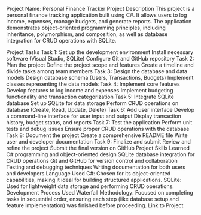 Project Name: Personal Finance Tracker
Project Description
This project is a personal finance tracking application built using C#. It allows users to log income, expenses, manage budgets, and generate reports. The application demonstrates object-oriented programming principles, including inheritance, polymorphism, and composition, as well as database integration for CRUD operations with SQLite.

Project Tasks
Task 1: Set up the development environment
Install necessary software (Visual Studio, SQLite)
Configure Git and GitHub repository
Task 2: Plan the project
Define the project scope and features
Create a timeline and divide tasks among team members
Task 3: Design the database and data models
Design database schema (Users, Transactions, Budgets)
Implement classes representing the data models
Task 4: Implement core features
Develop features to log income and expenses
Implement budgeting functionality and transaction categorization
Task 5: Integrate SQLite database
Set up SQLite for data storage
Perform CRUD operations on database (Create, Read, Update, Delete)
Task 6: Add user interface
Develop a command-line interface for user input and output
Display transaction history, budget status, and reports
Task 7: Test the application
Perform unit tests and debug issues
Ensure proper CRUD operations with the database
Task 8: Document the project
Create a comprehensive README file
Write user and developer documentation
Task 9: Finalize and submit
Review and refine the project
Submit the final version on GitHub
Project Skills Learned
C# programming and object-oriented design
SQLite database integration for CRUD operations
Git and GitHub for version control and collaboration
Testing and debugging techniques
Writing documentation for both users and developers
Language Used
C#: Chosen for its object-oriented capabilities, making it ideal for building structured applications.
SQLite: Used for lightweight data storage and performing CRUD operations.
Development Process Used
Waterfall Methodology: Focused on completing tasks in sequential order, ensuring each step (like database setup and feature implementation) was finished before proceeding.
Link to Project

